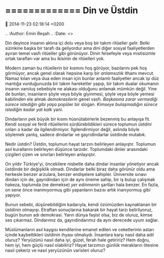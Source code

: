 =============
Din ve Üstdin
=============

:date: 2014-11-23 02:18:14 +0200

.. :Author: Emin Reşah
.. :Date:   <>

Din deyince insanın aklına içi dolu veya boş bir takım ritüeller gelir.
Belki sizinkine başka bir tarafı da geliyordur ama dini diğer sosyal
faaliyetlerden ayıran temel vasfı ritüeller gibi görünüyor. Dinin
felsefeyle veya mistisizmle ortak tarafları var ama bu ikisinin de
ritüelleri yok.

Modern zaman bu ritüellerin bir kısmını hoş görüyor, bazılarını pek hoş
görmüyor, ancak genel olarak hepsine karşı bir *anlamsızlık* ithamı
mevcut. Namaz kılan veya dua eden insan için bunlar anlamlı faaliyetler
ancak işi düz mantığa vurduğunuzda bir takım hareketler yapıp, bir takım
dualar okumanın insanın varoluş sebebiyle ne alakası olduğunu anlamak
mümkün değil. Yine de bunları, insanların şöyle veya böyle giyinmesi,
şöyle veya böyle yemesi kabilinden ele almak *demokrasilerin* genel
vasfı. *Başkasına zarar vermediği sürece istediğin gibi yaşa* popüler
bir slogan. *Kimseye bulaşmadığın sürece istediğin kadar yat kalk* yani.

Dindarların pek büyük bir kısmı hüsnütabirlerle bezenmiş bu anlayışa
fit. Kendi sosyal ve ferdi ritüellerini sürdürebildikleri sürece
toplumun *üstdini* onları o kadar da ilgilendirmiyor. İlgilendirmiyor
değil, aslında böyle söylemek yanlış, sadece dindarlar ve gayrıdindarlar
üstdinde mutabık.

Nedir üstdin? Üstdin, toplumun hayat tarzını belirleyen anlayıştır.
Toplumun asıl kurallarını belirleyen düşünce tarzıdır. Toplumdaki dinler
arasındaki çizgileri çizen ve sınırları belirleyen anlayıştır.

On yıldır Türkiye'yi, öncekilere nisbetle daha dindar insanlar yönetiyor
ancak üstdinde bir değişiklik olmadı. Dindarlar belki biraz daha görünür
oldu ama herkesle benzer arzulara, benzer endişelere sahipler.
Üniversite sınavı dindarı için de, gayrıdindarı için de aynı öneme
sahip, bir iş bulup çalışmak hakeza, toplumda (ne demekse) *yer
edinmenin* şartları hala benzer. En fazla, on sene önce inanmıyormuş
gibi yapanların bazısı artık inanıyormuş gibi yapıyor.

Bunun sebebi, düşünebildiğim kadarıyla, kendi özümüzden kaynaklanan bir
üstdinin olmayışı. Etraftan sonuçlarına bakarak bir hayat tarzı
belirliyoruz, bugün bunun adı demokrasi. Yarın dünya faşist olsa, biz de
oluruz, kimse ses çıkarmaz. Dindarımız da, gayrıdindarımız da aynı
derecede uyum sağlar.

Müslümanların asıl kaygısı kendilerine emanet edilen ve ceketlerinin
astarı içinde kaybettikleri üstdinin ihyası olmalıydı. İnsanlara karşı
nasıl daha adil oluruz? Yeryüzünü nasıl daha iyi, güzel, ferah hale
getiririz? Hem doğru, hem iyi, hem güçlü nasıl olabiliriz? Hayat
tarzımızı günlük merakların ötesine nasıl çekeriz ve nasıl yeryüzünün
varisleri oluruz?
